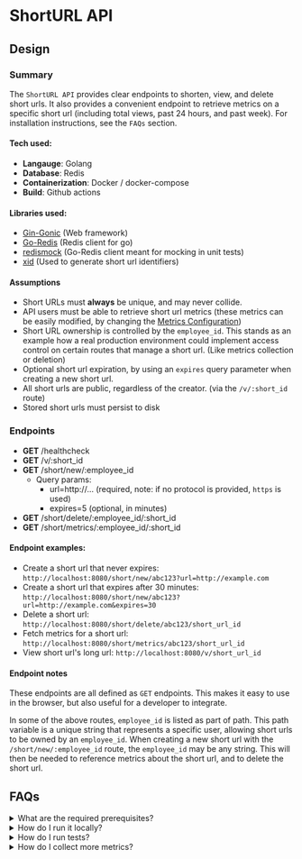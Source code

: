 # ShortURL API

## Design

### Summary

The `ShortURL API` provides clear endpoints to shorten, view, and delete short urls. It also provides a convenient endpoint to retrieve metrics on a specific short url (including total views, past 24 hours, and past week). For installation instructions, see the `FAQs` section.

#### Tech used:

- __Langauge__: Golang
- __Database__: Redis
- __Containerization__: Docker / docker-compose
- __Build__: Github actions

#### Libraries used:

- [Gin-Gonic](https://github.com/gin-gonic/gin) (Web framework)
- [Go-Redis](https://github.com/go-redis/redis) (Redis client for go)
- [redismock](https://github.com/go-redis/redismock) (Go-Redis client meant for mocking in unit tests)
- [xid](https://github.com/rs/xid) (Used to generate short url identifiers)

#### Assumptions

- Short URLs must __always__ be unique, and may never collide.
- API users must be able to retrieve short url metrics (these metrics can be easily modified, by changing the [Metrics Configuration](./metrics-config.json))
- Short URL ownership is controlled by the `employee_id`. This stands as an example how a real production environment could implement access control on certain routes that manage a short url. (Like metrics collection or deletion)
- Optional short url expiration, by using an `expires` query parameter when creating a new short url.
- All short urls are public, regardless of the creator. (via the `/v/:short_id` route)
- Stored short urls must persist to disk


### Endpoints
- **GET** /healthcheck
- **GET** /v/:short_id
- **GET** /short/new/:employee_id
  - Query params:
    - url=http://... (required, note: if no protocol is provided, `https` is used)
    - expires=5 (optional, in minutes)
- **GET** /short/delete/:employee_id/:short_id
- **GET** /short/metrics/:employee_id/:short_id


#### Endpoint examples:
- Create a short url that never expires:
    `http://localhost:8080/short/new/abc123?url=http://example.com`
- Create a short url that expires after 30 minutes:
    `http://localhost:8080/short/new/abc123?url=http://example.com&expires=30`
- Delete a short url:
    `http://localhost:8080/short/delete/abc123/short_url_id`
- Fetch metrics for a short url:
    `http://localhost:8080/short/metrics/abc123/short_url_id`
- View short url's long url:
    `http://localhost:8080/v/short_url_id`

#### Endpoint notes

These endpoints are all defined as `GET` endpoints. This makes it easy to use in the browser, but also useful for a developer to integrate. 

In some of the above routes, `employee_id` is listed as part of path. This path variable is a unique string that represents a specific user, allowing short urls to be owned by an `employee_id`. When creating a new short url with the `/short/new/:employee_id` route, the `employee_id` may be any string. This will then be needed to reference metrics about the short url, and to delete the short url.

## FAQs

<details>
<summary>What are the required prerequisites?</summary>
<br/>
The following items are required to use this API locally:
<ul>
<li>
<i>
<a href="https://docker.com">docker</a>
</i>
</li>
<li>
<i>
<a href="https://docs.docker.com/compose/install/">docker-compose</a>
</i>
</li>
</ul>

If you are attempting to run this API outside of a containerized environment, the following items are required:
<ul>
<li>
<i>
<a href="https://golang.org">golang</a>
</i>
</li>
<li>
<i>
<a href="https://redis.io/">redis-server</a>
</i>
</li>
</ul>
</details>

<details>
<summary>How do I run it locally?</summary>
<br/>
For local use, the following command can be run to spin up the API using <strong>docker-compose</strong>:
<pre>
docker-compose up
</pre>
</details>

<details>
<summary>How do I run tests?</summary>
<br/>
To run the built in unit tests, the following script can be run from the root directory:
<pre>
./run-tests.sh
</pre>

If you are unable to run the above script, you may use the following to run the tests:
<pre>
cd tests
go test -v
</pre>
</details>

<details>
<summary>How do I collect more metrics?</summary>
<br/>
1. Open the <a href="./metrics-config.json">Metrics Configuration</a> json file.<br/>
2. Modify the <strong><i>periods</i></strong> object to collect customized metrics.

<h4>Example:</h4>
Example addition which collects 1 hour of short url link counts
<pre>
{
    "1h": "past_hour"
}
</pre>
</details>
